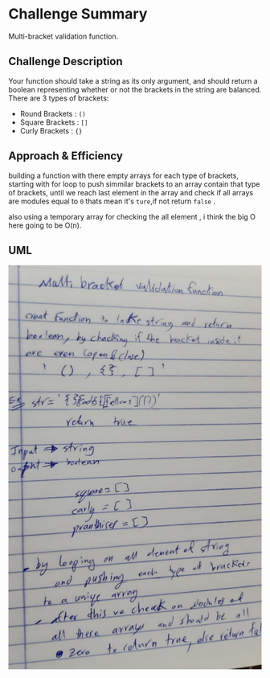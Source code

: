 # Challenge Summary
Multi-bracket validation function.

## Challenge Description
Your function should take a string as its only argument, and should return a boolean representing whether or not the brackets in the string are balanced. There are 3 types of brackets:
- Round Brackets : `()`
- Square Brackets : `[]`
- Curly Brackets : `{}`

## Approach & Efficiency
building a function with there empty arrays for each type of brackets, starting with for loop to push simmilar brackets to an array contain that type of brackets, until we reach last element in the array and check if all arrays are modules equal to `0` thats mean it's `ture`,if not return `false` .

also using a temporary array for checking the all element , i think the big O here going to be O(n).


## UML

![](./assert/multiBracketValidation.jpeg)